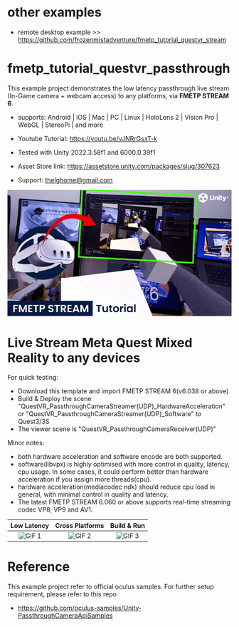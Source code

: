 # other examples
- remote desktop example >>
https://github.com/frozenmistadventure/fmetp_tutorial_questvr_stream

# fmetp_tutorial_questvr_passthrough
This example project demonstrates the low latency passthrough live stream (In-Game camera + webcam access) to any platforms, via **FMETP STREAM 6**.
- supports: Android | iOS | Mac | PC | Linux | HoloLens 2 | Vision Pro | WebGL | StereoPi | and more
- Youtube Tutorial:
https://youtu.be/vJNRrGsxT-k

- Tested with Unity 2022.3.58f1 and 6000.0.39f1
- Asset Store link: https://assetstore.unity.com/packages/slug/307623
- Support: thelghome@gmail.com

 ![GIF 2](./Media/fmetp_stream_oculus_passthrough_optimised.gif)

# Live Stream Meta Quest Mixed Reality to any devices
For quick testing:
- Download this template and import FMETP STREAM 6(v6.038 or above)
- Build & Deploy the scene "QuestVR_PassthroughCameraStreamer(UDP)_HardwareAcceleration" or "QuestVR_PassthroughCameraStreamer(UDP)_Software" to Quest3/3S
- The viewer scene is "QuestVR_PassthroughCameraReceiver(UDP)"

Minor notes:
- both hardware acceleration and software encode are both supported.
- software(libvpx) is highly optimised with more control in quality, latency, cpu usage. In some cases, it could perform better than hardware acceleration if you assign more threads(cpu).
- hardware acceleration(mediacodec ndk) should reduce cpu load in general, with minimal control in quality and latency.
- The latest FMETP STREAM 6.060 or above supports real-time streaming codec VP8, VP9 and AV1.

|   Low Latency   | Cross Platforms |   Build & Run   |
|:---------------:|:---------------:|:---------------:|
| ![GIF 1](./Media/fmetp-stream-passthrough-test1.gif) | ![GIF 2](./Media/fmetp-stream-passthrough-test2.gif) | ![GIF 3](./Media/fmetp-stream-passthrough-test3.gif) |

# Reference
This example project refer to official oculus samples. For further setup requirement, please refer to this repo
- https://github.com/oculus-samples/Unity-PassthroughCameraApiSamples

